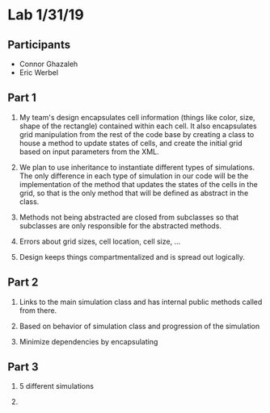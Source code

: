 # Lab 1/31/19

## Participants

* Connor Ghazaleh
* Eric Werbel

## Part 1
1. My team's design encapsulates cell information (things like color, size, shape of the rectangle) contained within each cell. It also encapsulates grid manipulation from the rest of the code base by creating a class to house a method to update states of cells, and create the initial grid based on input parameters from the XML.

2. We plan to use inheritance to instantiate different types of simulations. The only difference in each type of simulation in our code will be the implementation of the method that updates the states of the cells in the grid, so that is the only method that will be defined as abstract in the class.

3. Methods not being abstracted are closed from subclasses so that subclasses are only responsible for the abstracted methods.

4. Errors about grid sizes, cell location, cell size, ...

5. Design keeps things compartmentalized and is spread out logically.

## Part 2
1. Links to the main simulation class and has internal public methods called from there.

2. Based on behavior of simulation class and progression of the simulation

3. Minimize dependencies by encapsulating

## Part 3
1. 5 different simulations

2. 